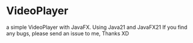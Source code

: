 # VideoPlayer
a simple VideoPlayer with JavaFX.
Using Java21 and JavaFX21
If you find any bugs, please send an issue to me, Thanks XD
